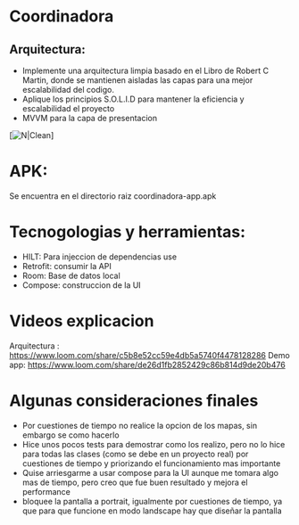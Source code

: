 # Coordinadora

## Arquitectura:
- Implemente una arquitectura limpia basado en el Libro de Robert C Martin, donde se mantienen aisladas las capas para una mejor escalabilidad del codigo.
- Aplique los principios S.O.L.I.D para mantener la eficiencia y escalabilidad el proyecto
- MVVM para la capa de presentacion

[![N|Clean](https://blog.cleancoder.com/uncle-bob/images/2012-08-13-the-clean-architecture/CleanArchitecture.jpg)]


# APK:
Se encuentra en el directorio raiz coordinadora-app.apk

# Tecnogologias y herramientas:
- HILT: Para injeccion de dependencias use 
- Retrofit: consumir la API
- Room: Base de datos local
- Compose: construccion de la UI

# Videos explicacion

Arquitectura : https://www.loom.com/share/c5b8e52cc59e4db5a5740f4478128286
Demo app: https://www.loom.com/share/de26d1fb2852429c86b814d9de20b476


# Algunas consideraciones finales
- Por cuestiones de tiempo no realice la opcion de los mapas, sin embargo se como hacerlo
- Hice unos pocos tests para demostrar como los realizo, pero no lo hice para todas las clases (como se debe en un proyecto real) por cuestiones de tiempo y priorizando el funcionamiento mas importante
- Quise arriesgarme a usar compose para la UI aunque me tomara algo mas de tiempo, pero creo que fue buen resultado y mejora el performance
- bloquee la pantalla a portrait, igualmente por cuestiones de tiempo, ya que para que funcione en modo landscape hay que diseñar la pantalla
